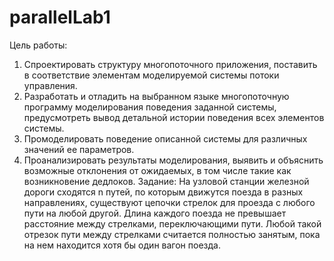 # parallelLab1
Цель работы:
1.	Спроектировать структуру многопоточного приложения, поставить в соответствие элементам моделируемой системы потоки управления.
2.	Разработать и отладить на выбранном языке многопоточную программу моделирования поведения заданной системы, предусмотреть вывод детальной истории поведения всех элементов системы.
3.	Промоделировать поведение описанной системы для различных значений ее параметров.
4.	Проанализировать результаты моделирования, выявить и объяснить возможные отклонения от ожидаемых, в том числе такие как возникновение дедлоков.
Задание:
На узловой станции железной дороги сходятся n путей, по которым движутся поезда в разных направлениях, существуют цепочки стрелок для проезда с любого пути на любой другой. Длина каждого поезда не превышает расстояние между стрелками, переключающими пути. Любой такой отрезок пути между стрелками считается полностью занятым, пока на нем находится хотя бы один вагон поезда.
